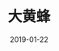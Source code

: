---
title: '大黄蜂'
date: '2019-01-22'
price: '25.00'
theaters: ['北京大学百周年纪念讲堂']
seat: ['2-11']
remark: ['3D']
---